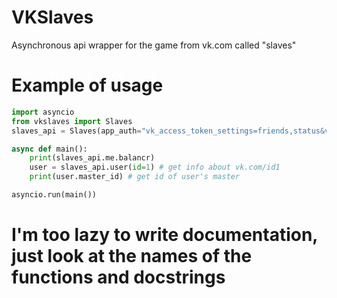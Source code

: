 # VKSlaves
Asynchronous api wrapper for the game from vk.com called "slaves"

# Example of usage
```python
import asyncio
from vkslaves import Slaves
slaves_api = Slaves(app_auth="vk_access_token_settings=friends,status&vk_app_id=7794757...")

async def main():
    print(slaves_api.me.balancr) 
    user = slaves_api.user(id=1) # get info about vk.com/id1
    print(user.master_id) # get id of user's master

asyncio.run(main())
```

# I'm too lazy to write documentation, just look at the names of the functions and docstrings